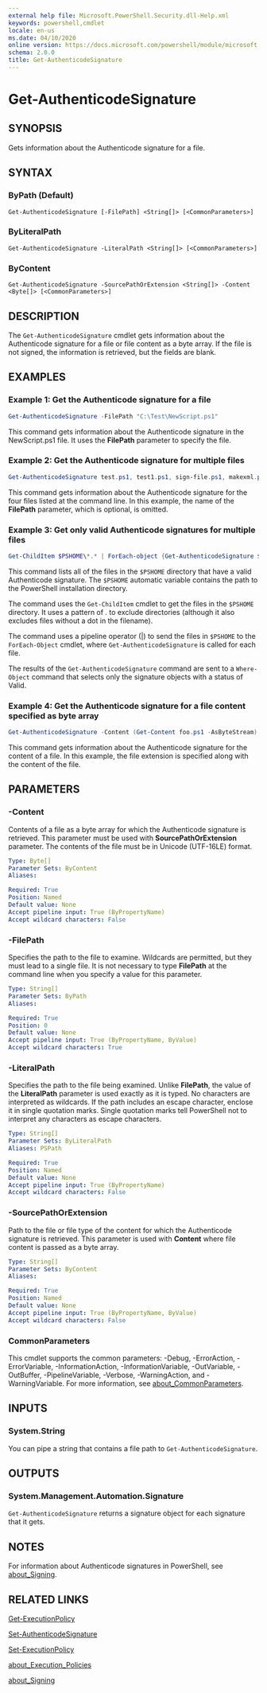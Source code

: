 ```yaml
---
external help file: Microsoft.PowerShell.Security.dll-Help.xml
keywords: powershell,cmdlet
locale: en-us
ms.date: 04/10/2020
online version: https://docs.microsoft.com/powershell/module/microsoft.powershell.security/get-authenticodesignature?view=powershell-7&WT.mc_id=ps-gethelp
schema: 2.0.0
title: Get-AuthenticodeSignature
---
```

# Get-AuthenticodeSignature

## SYNOPSIS
Gets information about the Authenticode signature for a file.

## SYNTAX

### ByPath (Default)

```
Get-AuthenticodeSignature [-FilePath] <String[]> [<CommonParameters>]
```

### ByLiteralPath

```
Get-AuthenticodeSignature -LiteralPath <String[]> [<CommonParameters>]
```

### ByContent

```
Get-AuthenticodeSignature -SourcePathOrExtension <String[]> -Content <Byte[]> [<CommonParameters>]
```

## DESCRIPTION

The `Get-AuthenticodeSignature` cmdlet gets information about the Authenticode signature for a
file or file content as a byte array. If the file is not signed, the information is retrieved, but
the fields are blank.

## EXAMPLES

### Example 1: Get the Authenticode signature for a file

```powershell
Get-AuthenticodeSignature -FilePath "C:\Test\NewScript.ps1"
```

This command gets information about the Authenticode signature in the NewScript.ps1 file. It uses
the **FilePath** parameter to specify the file.

### Example 2: Get the Authenticode signature for multiple files

```powershell
Get-AuthenticodeSignature test.ps1, test1.ps1, sign-file.ps1, makexml.ps1
```

This command gets information about the Authenticode signature for the four files listed at the
command line. In this example, the name of the **FilePath** parameter, which is optional, is omitted.

### Example 3: Get only valid Authenticode signatures for multiple files

```powershell
Get-ChildItem $PSHOME\*.* | ForEach-object {Get-AuthenticodeSignature $_} | Where-Object {$_.status -eq "Valid"}
```

This command lists all of the files in the `$PSHOME` directory that have a valid Authenticode
signature. The `$PSHOME` automatic variable contains the path to the PowerShell installation
directory.

The command uses the `Get-ChildItem` cmdlet to get the files in the `$PSHOME` directory. It uses a
pattern of *.* to exclude directories (although it also excludes files without a dot in the
filename).

The command uses a pipeline operator (|) to send the files in `$PSHOME` to the `ForEach-Object`
cmdlet, where `Get-AuthenticodeSignature` is called for each file.

The results of the `Get-AuthenticodeSignature` command are sent to a `Where-Object` command that
selects only the signature objects with a status of Valid.

### Example 4: Get the Authenticode signature for a file content specified as byte array

```powershell
Get-AuthenticodeSignature -Content (Get-Content foo.ps1 -AsByteStream) -SourcePathorExtension ps1
```

This command gets information about the Authenticode signature for the content of a file. In this
example, the file extension is specified along with the content of the file.

## PARAMETERS

### -Content

Contents of a file as a byte array for which the Authenticode signature is retrieved. This parameter
must be used with **SourcePathOrExtension** parameter. The contents of the file must be in Unicode (UTF-16LE) format.

```yaml
Type: Byte[]
Parameter Sets: ByContent
Aliases:

Required: True
Position: Named
Default value: None
Accept pipeline input: True (ByPropertyName)
Accept wildcard characters: False
```

### -FilePath

Specifies the path to the file to examine. Wildcards are permitted, but they must lead to a single
file. It is not necessary to type **FilePath** at the command line when you specify a value for this
parameter.

```yaml
Type: String[]
Parameter Sets: ByPath
Aliases:

Required: True
Position: 0
Default value: None
Accept pipeline input: True (ByPropertyName, ByValue)
Accept wildcard characters: True
```

### -LiteralPath

Specifies the path to the file being examined. Unlike **FilePath**, the value of the **LiteralPath**
parameter is used exactly as it is typed. No characters are interpreted as wildcards. If the path
includes an escape character, enclose it in single quotation marks. Single quotation marks tell
PowerShell not to interpret any characters as escape characters.

```yaml
Type: String[]
Parameter Sets: ByLiteralPath
Aliases: PSPath

Required: True
Position: Named
Default value: None
Accept pipeline input: True (ByPropertyName)
Accept wildcard characters: False
```

### -SourcePathOrExtension

Path to the file or file type of the content for which the Authenticode signature is retrieved. This
parameter is used with **Content** where file content is passed as a byte array.

```yaml
Type: String[]
Parameter Sets: ByContent
Aliases:

Required: True
Position: Named
Default value: None
Accept pipeline input: True (ByPropertyName, ByValue)
Accept wildcard characters: False
```

### CommonParameters

This cmdlet supports the common parameters: -Debug, -ErrorAction, -ErrorVariable,
-InformationAction, -InformationVariable, -OutVariable, -OutBuffer, -PipelineVariable, -Verbose,
-WarningAction, and -WarningVariable. For more information, see
[about_CommonParameters](../Microsoft.PowerShell.Core/About/about_CommonParameters.md).

## INPUTS

### System.String

You can pipe a string that contains a file path to `Get-AuthenticodeSignature`.

## OUTPUTS

### System.Management.Automation.Signature

`Get-AuthenticodeSignature` returns a signature object for each signature that it gets.

## NOTES

For information about Authenticode signatures in PowerShell, see
[about_Signing](../Microsoft.PowerShell.Core/About/about_Signing.md).

## RELATED LINKS

[Get-ExecutionPolicy](Get-ExecutionPolicy.md)

[Set-AuthenticodeSignature](Set-AuthenticodeSignature.md)

[Set-ExecutionPolicy](Set-ExecutionPolicy.md)

[about_Execution_Policies](../Microsoft.PowerShell.Core/About/about_Execution_Policies.md)

[about_Signing](../Microsoft.PowerShell.Core/About/about_Signing.md)
